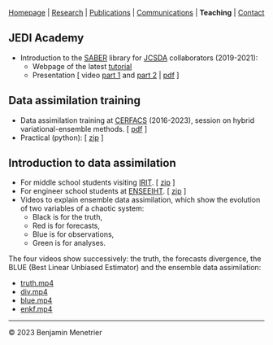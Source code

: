 [Homepage](Homepage) | [Research](Research) | [Publications](Publications) | [Communications](Communications) | **Teaching** | [Contact](Contact)

## JEDI Academy

 * Introduction to the [SABER](https://github.com/jcsda/saber) library for [JCSDA](https://www.jcsda.org) collaborators (2019-2021):
   * Webpage of the latest [tutorial](http://academy.jcsda.org/2021-10)
   * Presentation [ video [part 1](https://youtu.be/lXcyU7lBzL8) and [part 2](https://youtu.be/ddemux9m7_Y) | [pdf](http://benjaminmenetrier.free.fr/teaching/jedi_academy/presentation_BUMP.pdf) ]

## Data assimilation training

 * Data assimilation training at [CERFACS](http://cerfacs.fr/en) (2016-2023), session on hybrid variational-ensemble methods. [ [pdf](http://benjaminmenetrier.free.fr/teaching/presentation_cerfacs_da_training.pdf) ]
 * Practical (python): [ [zip](http://benjaminmenetrier.free.fr/teaching/EnVar.zip) ]

## Introduction to data assimilation

 * For middle school students visiting [IRIT](https://www.irit.fr/?lang=en). [ [zip](http://benjaminmenetrier.free.fr/teaching/presentation_college.zip) ]
 * For engineer school students at [ENSEEIHT](https://www.enseeiht.fr/en). [ [zip](http://benjaminmenetrier.free.fr/teaching/presentation_ENSEEIHT.zip) ]
 * Videos to explain ensemble data assimilation, which show the evolution of two variables of a chaotic system:
   * Black is for the truth,
   * Red is for forecasts,
   * Blue is for observations,
   * Green is for analyses.

  The four videos show successively: the truth, the forecasts divergence, the BLUE (Best Linear Unbiased Estimator) and the ensemble data assimilation:
   * [truth.mp4](http://benjaminmenetrier.free.fr/teaching/da_explained/truth.mp4)
   * [div.mp4](http://benjaminmenetrier.free.fr/teaching/da_explained/div.mp4)
   * [blue.mp4](http://benjaminmenetrier.free.fr/teaching/da_explained/blue.mp4)
   * [enkf.mp4](http://benjaminmenetrier.free.fr/teaching/da_explained/enkf.mp4)

---

&copy; 2023 Benjamin Menetrier
